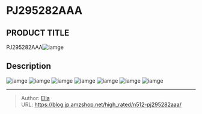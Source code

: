 # PJ295282AAA


## PRODUCT TITLE 

PJ295282AAA![iamge](https://b2bfiles1.gigab2b.cn/image/wkseller/301/20230517_01aad6dedc5784e7d67be24d0d4c3855.png)

## Description











![iamge](https://b2bfiles1.gigab2b.cn/image/wkseller/301/20230517_3cb4877d9327df626698f67a7f6656a8.jpg)
![iamge](https://b2bfiles1.gigab2b.cn/image/wkseller/301/20230517_01788b6fac4b88046e40cf7050a4f8b2.jpg)
![iamge](https://b2bfiles1.gigab2b.cn/image/wkseller/301/20230517_b2c3e28f089f82a1a92c9370061859ae.jpg)
![iamge](https://b2bfiles1.gigab2b.cn/image/wkseller/301/20230517_a894f061e1a3df2effe1fc29c63b2be8.jpg)
![iamge](nan)
![iamge](nan)
![iamge](nan)


---

> Author: [Ella](https://blog.jp.amzshop.net/)  
> URL: https://blog.jp.amzshop.net/high_rated/n512-pj295282aaa/  


